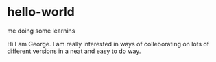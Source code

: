# hello-world
me doing some learnins

Hi I am George.  I am really interested in ways of colleborating on lots of different versions in a neat and easy to do way.
